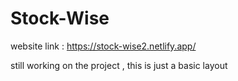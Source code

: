# Stock-Wise
website link : https://stock-wise2.netlify.app/

still working on the project ,
this is just a basic layout 
